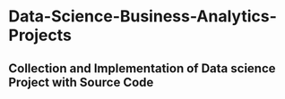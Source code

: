 # Data-Science-Business-Analytics-Projects

## Collection and Implementation of Data science Project with Source Code
